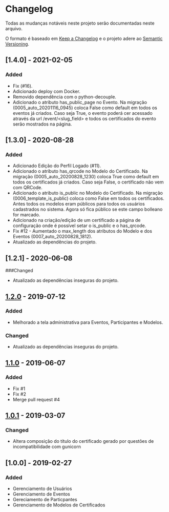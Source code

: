 # Changelog
Todas as mudanças notáveis neste projeto serão documentadas neste arquivo.

O formato é baseado em [Keep a Changelog](http://keepachangelog.com/en/1.0.0/)
e o projeto adere ao [Semantic Versioning](http://semver.org/spec/v2.0.0.html).

## [1.4.0] - 2021-02-05
### Added
- Fix (#16).
- Adicionado deploy com Docker.
- Removido dependência com o python-decouple.
- Adicionado o atributo has_public_page no Evento. Na migração (0005_auto_20201116_0945) coloca False como default em todos os eventos já criados. Caso seja True, o evento poderá cer acessado através da url /event/<slug_field> e todos os certificados do evento serão mostrados na página.

## [1.3.0] - 2020-08-28
### Added
- Adicionado Edição do Perfil Logado (#11).
- Adicionado o atributo has_qrcode no Modelo do Certificado. Na migração (0005_auto_20200828_1230) coloca True como default em todos os certificados já criados. Caso seja False, o certificado não vem com QRCode.
- Adicionado o atributo is_public no Modelo do Certificado. Na migração (0006_template_is_public) coloca como False em todos os certificados. Antes todos os modelos eram públicos para todos os usuários cadastrados no sistema. Agora só fica público se este campo bolleano for marcado.
- Adicionado na criação/edição de um certificado a página de configuração onde é possível setar o is_public e o has_qrcode.
- Fix #12 - Aumentado o max_length dos atributos do Modelo e dos Eventos (0007_auto_20200828_1812).
- Atualizado as dependências do projeto.

## [1.2.1] - 2020-06-08
###Changed
- Atualizado as dependências inseguras do projeto.

## [1.2.0] - 2019-07-12
### Added
- Melhorado a tela administrativa para Eventos, Participantes e Modelos.
### Changed
- Atualizado as dependências inseguras do projeto.

## [1.1.0] - 2019-06-07
### Added
- Fix #1
- Fix #2
- Merge pull request #4

## [1.0.1] - 2019-03-07
### Changed
- Altera composição do título do certificado gerado por questões de incompatibilidade com gunicorn

## [1.0.0] - 2019-02-27
### Added
- Gerenciamento de Usuários
- Gerenciamento de Eventos
- Gereciamento de Particpantes
- Gerenciamento de Modelos de Certificados

[Em desenvolvimento]: https://github.com/vinigracindo/sgce/compare/v1.2.0...HEAD
[1.2.0]: https://github.com/vinigracindo/sgce/compare/v1.1.0...v1.2.0
[1.1.0]: https://github.com/vinigracindo/sgce/compare/v1.0.1...v1.1.0
[1.0.1]: https://github.com/vinigracindo/sgce/compare/v1.0.0...v1.0.1
